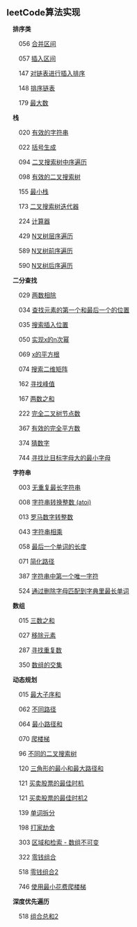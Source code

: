 <big><big>**leetCode算法实现**</big></big>

&emsp;**排序类**

&emsp;&emsp;056 [合并区间](https://github.com/SimmyZhong/leetCode/blob/master/56_mergeSection.py)

&emsp;&emsp;057 [插入区间](https://github.com/SimmyZhong/leetCode/blob/master/57_insertionSection.py)

&emsp;&emsp;147 [对链表进行插入排序](https://github.com/SimmyZhong/leetCode/blob/master/147_insertionSortList.py)

&emsp;&emsp;148 [排序链表](https://github.com/SimmyZhong/leetCode/blob/master/148_sortList.py)

&emsp;&emsp;179 [最大数](https://github.com/SimmyZhong/leetCode/blob/master/179_MaxNum.py)

&emsp;**栈**

&emsp;&emsp;020 [有效的字符串](https://github.com/SimmyZhong/leetCode/blob/master/20_validBrackets.py)

&emsp;&emsp;022 [括号生成](https://github.com/SimmyZhong/leetCode/blob/master/22_generate-parentheses.py)

&emsp;&emsp;094 [二叉搜索树中序遍历](https://github.com/SimmyZhong/leetCode/blob/master/94_inorder_traversal.py)

&emsp;&emsp;098 [有效的二叉搜索树](https://github.com/SimmyZhong/leetCode/blob/master/golang/98_validate-binary-search-tree.go)

&emsp;&emsp;155 [最小栈](https://github.com/SimmyZhong/leetCode/blob/master/155_minStack.py)

&emsp;&emsp;173 [二叉搜索树迭代器](https://github.com/SimmyZhong/leetCode/blob/master/173_BST_iterator.py)

&emsp;&emsp;224 [计算器](https://github.com/SimmyZhong/leetCode/blob/master/224_calculator.py)

&emsp;&emsp;429 [N叉树层序遍历](https://github.com/SimmyZhong/leetCode/blob/master/429_589_590_n-ary-tree-traversal.py)

&emsp;&emsp;589 [N叉树前序遍历](https://github.com/SimmyZhong/leetCode/blob/master/429_589_590_n-ary-tree-traversal.py)

&emsp;&emsp;590 [N叉树后序遍历](https://github.com/SimmyZhong/leetCode/blob/master/429_589_590_n-ary-tree-traversal.py)

&emsp;**二分查找**

&emsp;&emsp;029 [两数相除](https://github.com/SimmyZhong/leetCode/blob/master/29_divide-two-integers.py)

&emsp;&emsp;034 [查找元素的第一个和最后一个的位置](https://github.com/SimmyZhong/leetCode/blob/master/34_first_and_last_element.py)

&emsp;&emsp;035 [搜索插入位置](https://github.com/SimmyZhong/leetCode/blob/master/35_search-insert-position.py)

&emsp;&emsp;050 [实现x的n次幂](https://github.com/SimmyZhong/leetCode/blob/master/50_powx-n.py)

&emsp;&emsp;069 [x的平方根](https://github.com/SimmyZhong/leetCode/blob/master/69_sqrtx.py)

&emsp;&emsp;074 [搜索二维矩阵](https://github.com/SimmyZhong/leetCode/blob/master/74_search_2d_matrix.py)

&emsp;&emsp;162 [寻找峰值](https://github.com/SimmyZhong/leetCode/blob/master/162_find_peak_element.py)

&emsp;&emsp;167 [两数之和](https://github.com/SimmyZhong/leetCode/blob/master/167_two_sum.go)

&emsp;&emsp;222 [完全二叉树节点数](https://github.com/SimmyZhong/leetCode/blob/master/222_count_complete_tree_nodes.py)

&emsp;&emsp;367 [有效的完全平方数](https://github.com/SimmyZhong/leetCode/blob/master/golang/367_valid-perfect-square.go)

&emsp;&emsp;374 [猜数字](https://github.com/SimmyZhong/leetCode/blob/master/374_guess-num.py)

&emsp;&emsp;744 [寻找比目标字母大的最小字母](https://github.com/SimmyZhong/leetCode/blob/master/golang/744_first_smallist_letter.go)

&emsp;**字符串**
	
&emsp;&emsp;003 [无重复最长字符串](https://github.com/SimmyZhong/leetCode/blob/master/3_maxString.py)

&emsp;&emsp;008 [字符串转换整数 (atoi) ](https://github.com/SimmyZhong/leetCode/blob/master/8_string-to-integer-atoi.py)

&emsp;&emsp;013 [罗马数字转整数](https://github.com/SimmyZhong/leetCode/blob/master/golang/13_roman-to-integer.go)

&emsp;&emsp;043 [字符串相乘](https://github.com/SimmyZhong/leetCode/blob/master/golang/43_multiply-strings.go)

&emsp;&emsp;058 [最后一个单词的长度](https://github.com/SimmyZhong/leetCode/blob/master/golang/58_length-of-last-word.go)

&emsp;&emsp;071 [简化路径](https://github.com/SimmyZhong/leetCode/blob/master/71_simplify-path.py)

&emsp;&emsp;387 [字符串中第一个唯一字符](https://github.com/SimmyZhong/leetCode/blob/master/387_first-unique-character-in-a-string.py)

&emsp;&emsp;524 [通过删除字母匹配到字典里最长单词](https://github.com/SimmyZhong/leetCode/blob/master/524_longest-word-in-dictionary-through-deleting.py)

&emsp;**数组**
	
&emsp;&emsp;015 [三数之和](https://github.com/SimmyZhong/leetCode/blob/master/3sums.py)

&emsp;&emsp;027 [移除元素](https://github.com/SimmyZhong/leetCode/blob/master/golang/27_remove-element.go)

&emsp;&emsp;287 [寻找重复数](https://github.com/SimmyZhong/leetCode/blob/master/golang/287_find-the-duplicate-number.go)

&emsp;&emsp;350 [数组的交集](https://github.com/SimmyZhong/leetCode/blob/master/golang/350_intersection-of-two-arrays-ii.go)

&emsp;**动态规划**
	
&emsp;&emsp;015 [最大子序和](https://github.com/SimmyZhong/leetCode/blob/master/golang/53_maximum_subarray.go)

&emsp;&emsp;062 [不同路径](https://github.com/SimmyZhong/leetCode/blob/master/62_unique-paths.py)

&emsp;&emsp;064 [最小路径和](https://github.com/SimmyZhong/leetCode/blob/master/64_minimum-path-sum.py)

&emsp;&emsp;070 [爬楼梯](https://github.com/SimmyZhong/leetCode/blob/master/golang/70_climbing-stairs.go)

&emsp;&emsp;96 [不同的二叉搜索树](https://github.com/SimmyZhong/leetCode/blob/master/96_unique_binary_search_trees.py)

&emsp;&emsp;120 [三角形的最小和最大路径和](https://github.com/SimmyZhong/leetCode/blob/master/120_triangle.py)

&emsp;&emsp;121 [买卖股票的最佳时机](https://github.com/SimmyZhong/leetCode/blob/master/121_best-time-to-buy-and-sell-stock.py)

&emsp;&emsp;121 [买卖股票的最佳时机2](https://github.com/SimmyZhong/leetCode/blob/master/122_best-time-to-buy-and-sell-stock-ii.py)

&emsp;&emsp;139 [单词拆分](https://github.com/SimmyZhong/leetCode/blob/master/139_word-break.py)

&emsp;&emsp;198 [打家劫舍](https://github.com/SimmyZhong/leetCode/blob/master/golang/198_house-robber.go)

&emsp;&emsp;303 [区域和检索 - 数组不可变](https://github.com/SimmyZhong/leetCode/blob/master/golang/303_range-sum-query-immutable.go)

&emsp;&emsp;322 [零钱组合](https://github.com/SimmyZhong/leetCode/blob/master/322_coin_change.py)

&emsp;&emsp;518 [零钱组合2](https://github.com/SimmyZhong/leetCode/blob/master/518_coin_change_2.py)

&emsp;&emsp;746 [使用最小花费爬楼梯](https://github.com/SimmyZhong/leetCode/blob/master/golang/746_min-cost-climbing-stairs.go)

&emsp;**深度优先遍历**

&emsp;&emsp;518 [组合总和2](https://github.com/SimmyZhong/leetCode/blob/master/40_combination-sum-ii.py)
